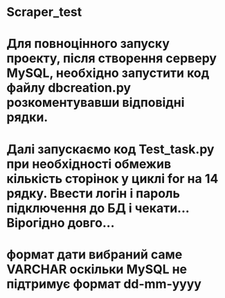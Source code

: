 # Scraper_test
# Для повноцінного запуску проекту, після створення серверу MySQL, необхідно запустити код файлу dbcreation.py розкоментувавши відповідні рядки.
# Далі запускаємо код Test_task.py при необхідності обмежив кількість сторінок у циклі for на 14 рядку. Ввести логін і пароль підключення до БД і чекати... Вірогідно довго...
# формат дати вибраний саме VARCHAR оскільки MySQL не підтримує формат dd-mm-yyyy


